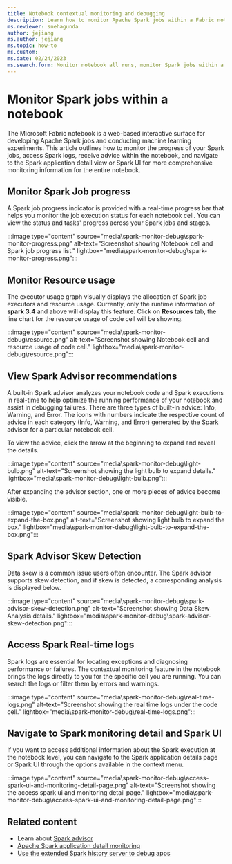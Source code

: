 ```yaml
---
title: Notebook contextual monitoring and debugging
description: Learn how to monitor Apache Spark jobs within a Fabric notebook, including job progress, resource usage, and Spark Advisor recommendations.
ms.reviewer: snehagunda
author: jejiang
ms.author: jejiang
ms.topic: how-to
ms.custom:
ms.date: 02/24/2023
ms.search.form: Monitor notebook all runs, monitor Spark jobs within a notebook
---
```


# Monitor Spark jobs within a notebook

The Microsoft Fabric notebook is a web-based interactive surface for developing Apache Spark jobs and conducting machine learning experiments. This article outlines how to monitor the progress of your Spark jobs, access Spark logs, receive advice within the notebook, and navigate to the Spark application detail view or Spark UI for more comprehensive monitoring information for the entire notebook.

## Monitor Spark Job progress

A Spark job progress indicator is provided with a real-time progress bar that helps you monitor the job execution status for each notebook cell. You can view the status and tasks' progress across your Spark jobs and stages.

:::image type="content" source="media\spark-monitor-debug\spark-monitor-progress.png" alt-text="Screenshot showing Notebook cell and Spark job progress list." lightbox="media\spark-monitor-debug\spark-monitor-progress.png":::


## Monitor Resource usage

The executor usage graph visually displays the allocation of Spark job executors and resource usage. Currently, only the runtime information of **spark 3.4** and above will display this feature. Click on **Resources** tab, the line chart for the resource usage of code cell will be showing. 

:::image type="content" source="media\spark-monitor-debug\resource.png" alt-text="Screenshot showing Notebook cell and resource usage of code cell." lightbox="media\spark-monitor-debug\resource.png":::

## View Spark Advisor recommendations

A built-in Spark advisor analyzes your notebook code and Spark executions in real-time to help optimize the running performance of your notebook and assist in debugging failures. There are three types of built-in advice: Info, Warning, and Error. The icons with numbers indicate the respective count of advice in each category (Info, Warning, and Error) generated by the Spark advisor for a particular notebook cell.

To view the advice, click the arrow at the beginning to expand and reveal the details.

:::image type="content" source="media\spark-monitor-debug\light-bulb.png" alt-text="Screenshot showing the light bulb to expand details." lightbox="media\spark-monitor-debug\light-bulb.png":::

After expanding the advisor section, one or more pieces of advice become visible.

:::image type="content" source="media\spark-monitor-debug\light-bulb-to-expand-the-box.png" alt-text="Screenshot showing light bulb to expand the box." lightbox="media\spark-monitor-debug\light-bulb-to-expand-the-box.png":::

## Spark Advisor Skew Detection

Data skew is a common issue users often encounter. The Spark advisor supports skew detection, and if skew is detected, a corresponding analysis is displayed below.

:::image type="content" source="media\spark-monitor-debug\spark-advisor-skew-detection.png" alt-text="Screenshot showing Data Skew Analysis details." lightbox="media\spark-monitor-debug\spark-advisor-skew-detection.png":::

## Access Spark Real-time logs

Spark logs are essential for locating exceptions and diagnosing performance or failures. The contextual monitoring feature in the notebook brings the logs directly to you for the specific cell you are running. You can search the logs or filter them by errors and warnings.

:::image type="content" source="media\spark-monitor-debug\real-time-logs.png" alt-text="Screenshot showing the real time logs under the code cell." lightbox="media\spark-monitor-debug\real-time-logs.png":::

## Navigate to Spark monitoring detail and Spark UI

If you want to access additional information about the Spark execution at the notebook level, you can navigate to the Spark application details page or Spark UI through the options available in the context menu.

:::image type="content" source="media\spark-monitor-debug\access-spark-ui-and-monitoring-detail-page.png" alt-text="Screenshot showing the access spark ui and monitoring detail page." lightbox="media\spark-monitor-debug\access-spark-ui-and-monitoring-detail-page.png":::

## Related content

- Learn about [Spark advisor](spark-advisor-introduction.md)
- [Apache Spark application detail monitoring](spark-detail-monitoring.md)
- [Use the extended Spark history server to debug apps](apache-spark-history-server.md)
